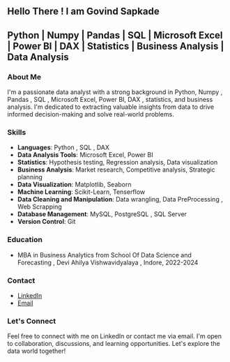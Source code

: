 ## Hello There ! I am Govind Sapkade
## Python | Numpy | Pandas | SQL | Microsoft Excel | Power BI | DAX | Statistics | Business Analysis | Data Analysis

### About Me
I'm a passionate data analyst with a strong background in Python, Numpy , Pandas , SQL , Microsoft Excel, Power BI, DAX , statistics, and business analysis. I'm dedicated to extracting valuable insights from data to drive informed decision-making and solve real-world problems.

### Skills

- **Languages**: Python , SQL , DAX
- **Data Analysis Tools**: Microsoft Excel, Power BI
- **Statistics**: Hypothesis testing, Regression analysis, Data visualization
- **Business Analysis**: Market research, Competitive analysis, Strategic planning
- **Data Visualization**: Matplotlib, Seaborn
- **Machine Learning**: Scikit-Learn, Tenserflow
- **Data Cleaning and Manipulation**: Data wrangling, Data PreProcessing , Web Scrapping
- **Database Management**: MySQL, PostgreSQL , SQL Server
- **Version Control**: Git

### Education
- MBA in Business Analytics from School Of Data Science and Forecasting , Devi Ahilya Vishwavidyalaya , Indore, 2022-2024

### Contact
- [LinkedIn](https://www.linkedin.com/in/govind-sapkade-845104225)
- [Email](govindsapkade42@gmail.com)

### Let's Connect
Feel free to connect with me on LinkedIn or contact me via email. I'm open to collaboration, discussions, and learning opportunities. Let's explore the data world together!
